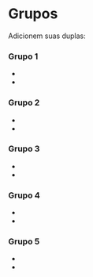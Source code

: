 # Grupos

Adicionem suas duplas:

### Grupo 1
*
*

### Grupo 2
*
*

### Grupo 3
*
*

### Grupo 4
*
*

### Grupo 5
*
*
